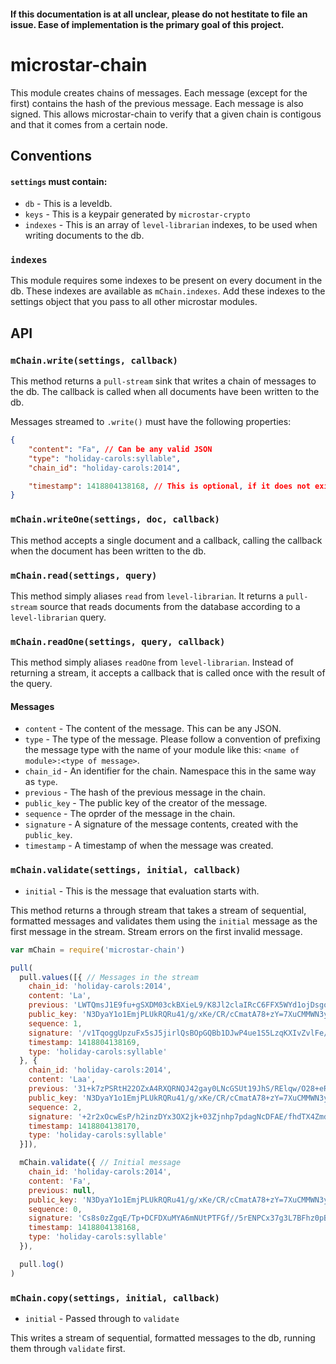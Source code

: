 #### If this documentation is at all unclear, please do not hestitate to file an issue. Ease of implementation is the primary goal of this project.

# microstar-chain
This module creates chains of messages. Each message (except for the first) contains the hash of the previous message. Each message is also signed. This allows microstar-chain to verify that a given chain is contigous and that it comes from a certain node.

## Conventions

#### `settings` must contain:
- `db` - This is a leveldb.
- `keys` - This is a keypair generated by `microstar-crypto`
- `indexes` - This is an array of `level-librarian` indexes, to be used when writing documents to the db.

### `indexes`
This module requires some indexes to be present on every document in the db. These indexes are available as `mChain.indexes`. Add these indexes to the settings object that you pass to all other microstar modules.

## API

### `mChain.write(settings, callback)`
This method returns a `pull-stream` sink that writes a chain of messages to the db. The callback is called when all documents have been written to the db.

Messages streamed to `.write()` must have the following properties:

```json
{
    "content": "Fa", // Can be any valid JSON
    "type": "holiday-carols:syllable",
    "chain_id": "holiday-carols:2014",

    "timestamp": 1418804138168, // This is optional, if it does not exist
}
```

### `mChain.writeOne(settings, doc, callback)`
This method accepts a single document and a callback, calling the callback when the document has been written to the db.

### `mChain.read(settings, query)`
This method simply aliases `read` from `level-librarian`. It returns a `pull-stream` source that reads documents from the database according to a `level-librarian` query.

### `mChain.readOne(settings, query, callback)`
This method simply aliases `readOne` from `level-librarian`. Instead of returning a stream, it accepts a callback that is called once with the result of the query.

#### Messages
- `content` - The content of the message. This can be any JSON.
- `type` - The type of the message. Please follow a convention of prefixing the message type with the name of your module like this: `<name of module>:<type of message>`.
- `chain_id` - An identifier for the chain. Namespace this in the same way as `type`.
- `previous` - The hash of the previous message in the chain.
- `public_key` - The public key of the creator of the message.
- `sequence` - The oprder of the message in the chain.
- `signature` - A signature of the message contents, created with the `public_key`.
- `timestamp` - A timestamp of when the message was created.


### `mChain.validate(settings, initial, callback)`
- `initial` - This is the message that evaluation starts with.

This method returns a through stream that takes a stream of sequential, formatted messages and validates them using the `initial` message as the first message in the stream. Stream errors on the first invalid message.

```js
var mChain = require('microstar-chain')

pull(
  pull.values([{ // Messages in the stream
    chain_id: 'holiday-carols:2014',
    content: 'La',
    previous: 'LWTQmsJ1E9fu+gSXDM03ckBXieL9/K8Jl2claIRcC6FFX5WYd1ojDsgo6KK1GafCinq2lAQlsIeVtU4RSpYL1w==',
    public_key: 'N3DyaY1o1EmjPLUkRQRu41/g/xKe/CR/cCmatA78+zY=7XuCMMWN3y/r6DeVk7YGY8j/0rWyKm3TNv3S2cbmXKk=',
    sequence: 1,
    signature: '/v1TqoggUpzuFx5sJ5jirlQsBOpGQBb1DJwP4ue1S5LzqKXIvZvlFe/WOLjyQTKXkqw9uQo2NH7eJPq4E7HbAQ==',
    timestamp: 1418804138169,
    type: 'holiday-carols:syllable'
  }, {
    chain_id: 'holiday-carols:2014',
    content: 'Laa',
    previous: '31+k7zPSRtH22OZxA4RXQRNQJ42gay0LNcGSUt19JhS/RElqw/O28+eRUQQdKJvSiQNjU1I5hyHf9OG7I1Np3g==',
    public_key: 'N3DyaY1o1EmjPLUkRQRu41/g/xKe/CR/cCmatA78+zY=7XuCMMWN3y/r6DeVk7YGY8j/0rWyKm3TNv3S2cbmXKk=',
    sequence: 2,
    signature: '+2r2xOcwEsP/h2inzDYx3OX2jk+03Zjnhp7pdagNcDFAE/fhdTX4Zmdx+Vi+divPumjIvHQYNSzy4qBI9c4dAQ==',
    timestamp: 1418804138170,
    type: 'holiday-carols:syllable'
  }]),

  mChain.validate({ // Initial message
    chain_id: 'holiday-carols:2014',
    content: 'Fa',
    previous: null,
    public_key: 'N3DyaY1o1EmjPLUkRQRu41/g/xKe/CR/cCmatA78+zY=7XuCMMWN3y/r6DeVk7YGY8j/0rWyKm3TNv3S2cbmXKk=',
    sequence: 0,
    signature: 'Cs8s0zZgqE/Tp+DCFDXuMYA6mNUtPTFGf//5rENPCx37g3L7BFhz0pBJ06GFK5E1i3C6o5H9BgX/Ltppf5EFBQ==',
    timestamp: 1418804138168,
    type: 'holiday-carols:syllable'
  }),

  pull.log()
)

```

### `mChain.copy(settings, initial, callback)`

- `initial` - Passed through to `validate`

This writes a stream of sequential, formatted messages to the db, running them through `validate` first.